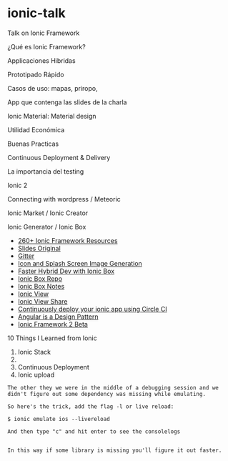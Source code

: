 # ionic-talk
Talk on Ionic Framework

¿Qué es Ionic Framework?

Applicaciones Hibridas

Prototipado Rápido

Casos de uso: mapas, priropo,

App que contenga las slides de la charla

Ionic Material: Material design

Utilidad Económica

Buenas Practicas

Continuous Deployment & Delivery

La importancia del testing

Ionic 2

Connecting with wordpress / Meteoric

Ionic Market / Ionic Creator

Ionic Generator / Ionic Box

- [260+ Ionic Framework Resources](http://mcgivery.com/100-ionic-framework-resources/)
- [Slides Original](http://ionicframework.com/present-ionic/slides/#/)
- [Gitter](https://gitter.im/driftyco/ionic-io-testers)
- [Icon and Splash Screen Image Generation](http://ionicframework.com/docs/cli/icon-splashscreen.html)
- [Faster Hybrid Dev with Ionic Box](http://blog.ionic.io/ionic-vagrant-android/)
- [Ionic Box Repo](https://github.com/driftyco/ionic-box)
- [Ionic Box Notes](http://digitaldrummerj.me/ionicbox-notes/)
- [Ionic View](http://view.ionic.io/)
- [Ionic View Share](http://blog.ionic.io/invite-a-friend/)
- [Continuously deploy your ionic app using Circle CI](http://jasonbrown.io/continuously-deploy-your-ionic-app-using-circle-ci/)
- [Angular is a Design Pattern](http://blog.ionic.io/angular-is-a-design-pattern/)
- [Ionic Framework 2 Beta](http://blog.ionic.io/announcing-ionic-framework-2-beta/)

10 Things I Learned from Ionic

1. Ionic Stack
2.
3. Continuous Deployment
4. Ionic upload



```
The other they we were in the middle of a debugging session and we didn't figure out some dependency was missing while emulating.

So here's the trick, add the flag -l or live reload:

$ ionic emulate ios --livereload

And then type "c" and hit enter to see the consolelogs


In this way if some library is missing you'll figure it out faster.
```
